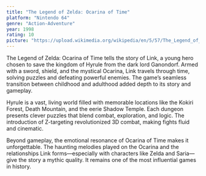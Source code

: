 ```yaml
---
title: "The Legend of Zelda: Ocarina of Time"
platform: "Nintendo 64"
genre: "Action-Adventure"
year: 1998
rating: 10
picture: "https://upload.wikimedia.org/wikipedia/en/5/57/The_Legend_of_Zelda_Ocarina_of_Time.jpg"
---
```


The Legend of Zelda: Ocarina of Time tells the story of Link, a young hero chosen to save the kingdom of Hyrule from the dark lord Ganondorf. Armed with a sword, shield, and the mystical Ocarina, Link travels through time, solving puzzles and defeating powerful enemies. The game’s seamless transition between childhood and adulthood added depth to its story and gameplay.

Hyrule is a vast, living world filled with memorable locations like the Kokiri Forest, Death Mountain, and the eerie Shadow Temple. Each dungeon presents clever puzzles that blend combat, exploration, and logic. The introduction of Z-targeting revolutionized 3D combat, making fights fluid and cinematic.

Beyond gameplay, the emotional resonance of Ocarina of Time makes it unforgettable. The haunting melodies played on the Ocarina and the relationships Link forms—especially with characters like Zelda and Saria—give the story a mythic quality. It remains one of the most influential games in history.
